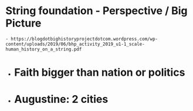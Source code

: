 # String foundation - Perspective / Big Picture
	- https://blogdotbighistoryprojectdotcom.wordpress.com/wp-content/uploads/2019/06/bhp_activity_2019_u1-1_scale-human_history_on_a_string.pdf
- # Faith bigger than nation or politics
- # Augustine: 2 cities